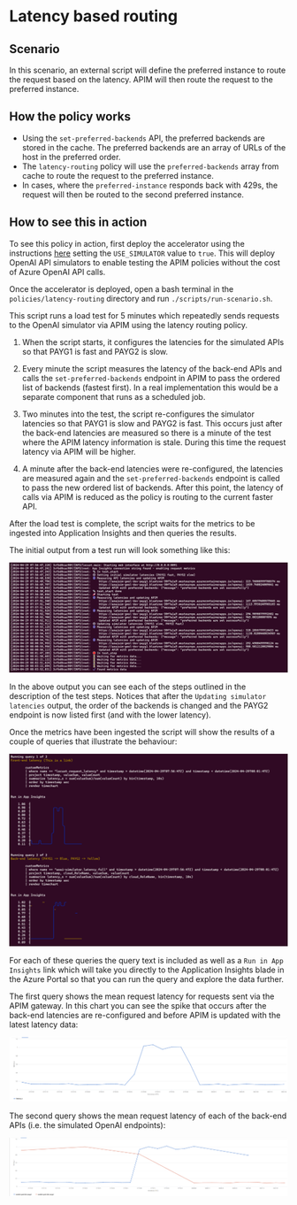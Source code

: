 # Latency based routing

## Scenario

In this scenario, an external script will define the preferred instance to route the request based on the latency. APIM will then route the request to the preferred instance.

## How the policy works

- Using the `set-preferred-backends` API, the preferred backends are stored in the cache. The preferred backends are an array of URLs of the host in the preferred order.
- The `latency-routing` policy will use the `preferred-backends` array from cache to route the request to the preferred instance.
- In cases, where the `preferred-instance` responds back with 429s, the request will then be routed to the second preferred instance.

## How to see this in action

To see this policy in action, first deploy the accelerator using the instructions [here](../../README.md) setting the `USE_SIMULATOR` value to `true`.
This will deploy OpenAI API simulators to enable testing the APIM policies without the cost of Azure OpenAI API calls.

Once the accelerator is deployed, open a bash terminal in the `policies/latency-routing` directory and run `./scripts/run-scenario.sh`.

This script runs a load test for 5 minutes which repeatedly sends requests to the OpenAI simulator via APIM using the  latency routing policy.

1. When the script starts, it configures the latencies for the simulated APIs so that PAYG1 is fast and PAYG2 is slow.

2. Every minute the script measures the latency of the back-end APIs and calls the `set-preferred-backends` endpoint in APIM to pass the ordered list of backends (fastest first). In a real implementation this would be a separate component that runs as a scheduled job.

3. Two minutes into the test, the script re-configures the simulator latencies so that PAYG1 is slow and PAYG2 is fast. This occurs just after the back-end latencies are measured so there is a minute of the test where the APIM latency information is stale. During this time the request latency via APIM will be higher.

4. A minute after the back-end latencies were re-configured, the latencies are measured again and the `set-preferred-backends` endpoint is called to pass the new ordered list of backends. After this point, the latency of calls via APIM is reduced as the policy is routing to the current faster API.


After the load test is complete, the script waits for the metrics to be ingested into Application Insights and then queries the results.

The initial output from a test run will look something like this:

![alt text](docs/output-1.png)

In the above output you can see each of the steps outlined in the description of the test steps.
Notices that after the `Updating simulator latencies` output, the order of the backends is changed and the PAYG2 endpoint is now listed first (and with the lower latency).

Once the metrics have been ingested the script will show the results of a couple of queries that illustrate the behaviour:

![alt text](docs/output-2.png)

For each of these queries the query text is included as well as a `Run in App Insights` link which will take you directly to the Application Insights blade in the Azure Portal so that you can run the query and explore the data further.

The first query shows the mean request latency for requests sent via the APIM gateway.
In this chart you can see the spike that occurs after the back-end latencies are re-configured and before APIM is updated with the latest latency data:

![alt text](docs/query-gw.png)

The second query shows the mean request latency of each of the back-end APIs (i.e. the simulated OpenAI endpoints):

![alt text](docs/query-backend.png)